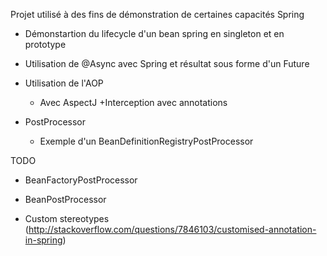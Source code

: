 Projet utilisé à des fins de démonstration de certaines capacités Spring

* Démonstartion du lifecycle d'un bean spring en singleton et en prototype

* Utilisation de @Async avec Spring et résultat sous forme d'un Future

* Utilisation de l'AOP
	+ Avec AspectJ
		+Interception avec annotations

* PostProcessor
	+ Exemple d'un BeanDefinitionRegistryPostProcessor		
		
TODO

* BeanFactoryPostProcessor

* BeanPostProcessor

* Custom stereotypes (http://stackoverflow.com/questions/7846103/customised-annotation-in-spring) 